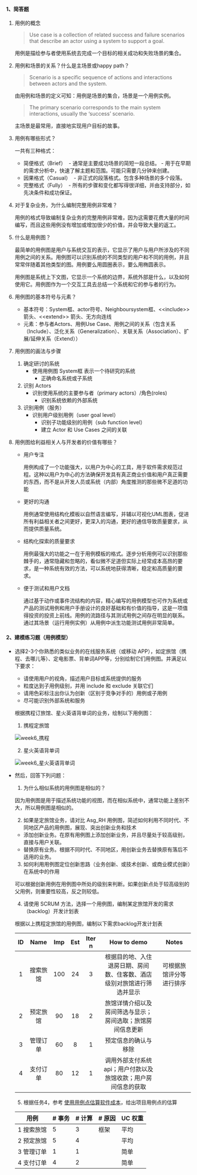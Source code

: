 #### 1、简答题

1. 用例的概念

  	> Use case is a collection of related success and failure scenarios that describe an actor using a system to support a goal.

  	用例是描绘参与者使用系统去完成一个目标的相关成功和失败场景的集合。

2. 用例和场景的关系？什么是主场景或happy path？

  	> Scenario is a specific sequence of actions and interactions between actors and the system.

  	由用例和场景的定义可知：用例是场景的集合，场景是一个用例实例。

  	> The primary scenario corresponds to the main system interactions, usually the ‘success’ scenario.

  	主场景是最常用，直接地实现用户目标的故事。

3. 用例有哪些形式？

  	一共有三种格式：

  	- 简便格式（Brief）
    	​	- 通常是主要成功场景的简短一段总结。
    		- 用于在早期的需求分析中，快速了解主题和范围。可能只需要几分钟来创建。
  	- 因果格式（Casual）
    	​	- 非正式的段落格式。包含多种场景的多个段落。
  	- 完整格式（Fully）
    	​	- 所有的步骤和变化都写得很详细，并由支持部分，如先决条件和成功保证。

4. 对于复杂业务，为什么编制完整用例非常难？

  	用例的格式导致编制复杂业务的完整用例非常难，因为这需要花费大量的时间编写，而且这些用例没有增加或增加很少的价值，并会导致大量的返工。

5. 什么是用例图？

  	最简单的用例图是用户与系统交互的表示，它显示了用户与用户所涉及的不同用例之间的关系。用例图可以识别系统的不同类型的用户和不同的用例，并且常常伴随着其他类型的图。用例要么用圆圈表示，要么用椭圆表示。

  	用例图是系统上下文图，它显示一个系统的边界，系统外部是什么，以及如何使用它。用例图作为一个交互工具去总结一个系统和它的参与者的行为。

6. 用例图的基本符号与元素？

  	- 基本符号：System框、actor符号、Neighboursystem框、<\<include>> 箭头、<\<extend>> 箭头、无方向连线
  	- 元素：参与者Actors、用例Use Case、用例之间的关系（包含关系（Include）、泛化关系（Generalization）、关联关系（Association）、扩展/延伸关系（Extend））

7. 用例图的画法与步骤

  	1. 确定研讨的系统
  		- 使用用例图 System框 表示一个待研究的系统
    		- 正确命名系统或子系统
  	2. 识别 Actors
  		- 识别使用系统的主要参与者（primary actors）/角色(roles)
    		- 识别系统依赖的外部系统
  	3. 识别用例（服务）
  		- 识别用户级别用例（user goal level）
    		- 识别子功能级别的用例（sub function level）
      		- 建立 Actor 和 Use Cases 之间的关联

8. 用例图给利益相关人与开发者的价值有哪些？

	- 用户专注

		用例构成了一个功能强大，以用户为中心的工具，用于软件需求规范过程。这种以用户为中心的方法确保开发具有真正商业价值和用户真正需要的东西，而不是从开发人员或系统（内部）角度推测的那些微不足道的功能

	- 更好的沟通

		用例通常使用结构化模板以自然语言编写，并辅以可视化UML图表，促进所有利益相关者之间更好，更深入的沟通，更好的通信导致质量要求，从而提供质量系统。

	- 结构化探索的质量要求

		用例最强大的功能之一在于用例模板的格式。逐步分析用例可以识别那些棘手的，通常隐藏和忽略的，看似微不足道但实际上经常成本高昂的要求，是一种系统有效的方法，可以系统地获得清晰，稳定和高质量的要求。

	- 便于测试和用户文档

		通过基于动作或事件流结构的内容，精心编写的用例模型也可作为系统或产品的测试用例和用户手册设计的良好基础和有价值的指导，这是一项值得投资的投资上前线。用例的流路径与其测试用例之间存在明显的联系。通过其场景（运行用例实例）从用例中派生功能测试用例非常简单。

####  2、建模练习题（用例模型）

- 选择2-3个你熟悉的类似业务的在线服务系统（或移动 APP），如定旅馆（携程、去哪儿等）、定电影票、背单词APP等，分别绘制它们用例图。并满足以下要求：

  - 请使用用户的视角，描述用户目标或系统提供的服务
  - 粒度达到子用例级别，并用 include 和 exclude 关联它们
  - 请用色彩标注出你认为创新（区别于竞争对手的）用例或子用例
  - 尽可能识别外部系统和服务

  根据携程订旅馆、星火英语背单词的业务，绘制以下用例图：

  1. 携程定旅馆

  	![week6_携程](/Pictures/week6_xiecheng.png)

  2. 星火英语背单词

  	![week6_星火英语背单词](/Pictures/week6_xinghuoyingyu.png)

- 然后，回答下列问题：

  1. 为什么相似系统的用例图是相似的？

  	因为用例图是用于描述系统功能的视图，而在相似系统中，通常功能上差别不大，所以用例图是相似的。

  2. 如果是定旅馆业务，请对比 Asg_RH 用例图，简述如何利用不同时代、不同地区产品的用例图，展现、突出创新业务和技术

  	- 添加创新业务。在原有用例图上添加创新业务，并且尽量处于较高级别，直接与用户关联。
  	- 替换原有业务。根据不同时代、不同地区，用创新业务去替换原有落后不适用的业务。

  3. 如何利用用例图定位创新思路（业务创新、或技术创新、或商业模式创新）在系统中的作用

  	可以根据创新用例在用例图中所处的级别来判断。如果创新点处于较高级别的父用例，则重要性较高，反之则较低。

  4. 请使用 SCRUM 方法，选择一个用例图，编制某定旅馆开发的需求（backlog）开发计划表

  	根据以上携程定旅馆的用例图，编制以下需求backlog开发计划表

  	|  ID  |   Name   | Imp  | Est  | Iter n |                         How to demo                          |          Notes           |
  	| :--: | :------: | :--: | :--: | :----: | :----------------------------------------------------------: | :----------------------: |
  	|  1   | 搜索旅馆 | 100  |  24  |   3    | 根据目的地、入住退房日期、房间数、住客数、酒店级别对旅馆进行筛选并显示 | 可根据旅馆评分等进行排序 |
  	|  2   | 预定旅馆 |  90  |  18  |   2    |  旅馆详情介绍以及房间筛选与显示；房间选取；旅馆房间信息更新  |                          |
  	|  3   | 管理订单 |  60  |  8   |   1    |                     预定信息的确认与移除                     |                          |
  	|  4   | 支付订单 |  80  |  12  |   1    | 调用外部支付系统api；用户付款以及旅馆收款；用户房间信息的获取 |                          |

  5. 根据任务4，参考 [使用用例点估算软件成本](https://www.ibm.com/developerworks/cn/rational/edge/09/mar09/collaris_dekker/index.html)，给出项目用例点的估算

  	| 用例       | \# 事务 | \# 计算 | \# 原因 | UC 权重 |
  	| ---------- | ------- | ------- | ------- | ------- |
  	| 1 搜索旅馆 | 5       | 3       | 框架    | 平均    |
  	| 2 预定旅馆 | 5       | 4       |         | 平均    |
  	| 3 管理订单 | 1       | 1       |         | 简单    |
  	| 4 支付订单 | 4       | 2       |         | 简单    |

